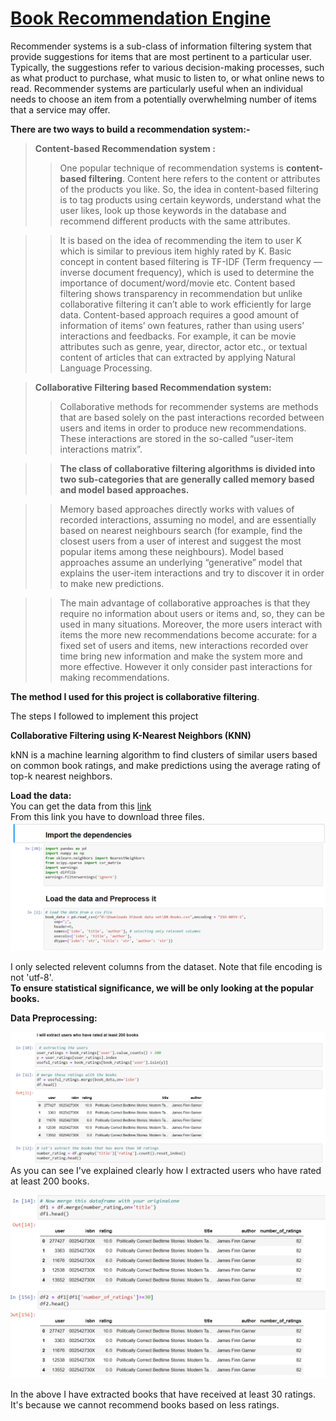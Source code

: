 # [Book Recommendation Engine](https://github.com/Saipavan790/Recommender-Systems)
Recommender systems is a sub-class of information filtering system that provide suggestions for items that are most pertinent to a particular user. Typically, the suggestions refer to various decision-making processes, such as what product to purchase, what music to listen to, or what online news to read. Recommender systems are particularly useful when an individual needs to choose an item from a potentially overwhelming number of items that a service may offer.

**There are two ways to build a recommendation system:-**

> **Content-based Recommendation system :**
>> One popular technique of recommendation systems is **content-based filtering**. Content here refers to the content or attributes of the products you like. So, the idea in content-based filtering is to tag products using certain keywords, understand what the user likes, look up those keywords in the database and recommend different products with the same attributes.

>> It is based on the idea of recommending the item to user K which is similar to previous item highly rated by K. Basic concept in content based filtering is TF-IDF (Term frequency — inverse document frequency), which is used to determine the importance of document/word/movie etc. Content based filtering shows transparency in recommendation but unlike collaborative filtering it can’t able to work efficiently for large data. Content-based approach requires a good amount of information of items’ own features, rather than using users’ interactions and feedbacks. For example, it can be movie attributes such as genre, year, director, actor etc., or textual content of articles that can extracted by applying Natural Language Processing.

> **Collaborative Filtering based Recommendation system:**
>> Collaborative methods for recommender systems are methods that are based solely on the past interactions recorded between users and items in order to produce new recommendations. These interactions are stored in the so-called “user-item interactions matrix”.

>> **The class of collaborative filtering algorithms is divided into two sub-categories that are generally called memory based and model based approaches.**

>> Memory based approaches directly works with values of recorded interactions, assuming no model, and are essentially based on nearest neighbours search (for example, find the closest users from a user of interest and suggest the most popular items among these neighbours). Model based approaches assume an underlying “generative” model that explains the user-item interactions and try to discover it in order to make new predictions.

>> The main advantage of collaborative approaches is that they require no information about users or items and, so, they can be used in many situations. Moreover, the more users interact with items the more new recommendations become accurate: for a fixed set of users and items, new interactions recorded over time bring new information and make the system more and more effective. However it only consider past interactions for making recommendations.

**The method I used for this project is collaborative filtering**.

The steps I followed to implement this project

**Collaborative Filtering using K-Nearest Neighbors (KNN)**

kNN is a machine learning algorithm to find clusters of similar users based on common book ratings, and make predictions using the average rating of top-k nearest neighbors.

**Load the data:**  
You can get the data from this [link](http://www2.informatik.uni-freiburg.de/~cziegler/BX/)  
From this link you have to download three files.  
![](https://github.com/Saipavan790/Recommender-Systems/blob/main/load_data1.png)

I only selected relevent columns from the dataset. Note that file encoding is not 'utf-8'.  
**To ensure statistical significance, we will be only looking at the popular books.**

**Data Preprocessing:**

![](https://github.com/Saipavan790/Recommender-Systems/blob/main/extract_users.png)  
As you can see I've explained clearly how I extracted users who have rated at least 200 books.

![](https://github.com/Saipavan790/Recommender-Systems/blob/main/extract_books.png)

In the above I have extracted books that have received at least 30 ratings. It's because we cannot recommend books based on less ratings.
